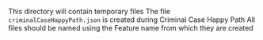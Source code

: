 This directory will contain temporary files
The file `criminalCaseHappyPath.json` is created during Criminal Case Happy Path
All files should be named using the Feature name from which they are created
